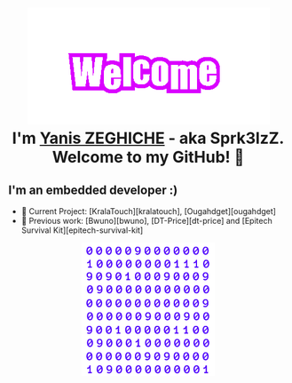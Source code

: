 <h1 align="center"> <img src="https://github.com/Paul-Marie/Paul-Marie/blob/master/Assets/Welcome.gif" alt="Welcome"> <br>I'm <a href="https://github.com/Paul-Marie">Yanis ZEGHICHE</a> - aka Sprk3lzZ. Welcome to my GitHub! 🤗</h1>

<h2> I'm an embedded developer :) </h2>

- 🚧 Current Project: [KralaTouch][kralatouch], [Ougahdget][ougahdget]
- 📍 Previous work: [Bwuno][bwuno], [DT-Price][dt-price] and [Epitech Survival Kit][epitech-survival-kit]

<p align="center"> <img src="https://github.com/Paul-Marie/Paul-Marie/blob/master/Assets/Matrix.gif" alt="Matrix" height="240px"/> </p>
